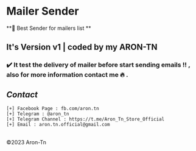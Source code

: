 # Mailer Sender
**🚀 Best Sender for mailers list **

## It's Version v1 | coded by my ARON-TN

### ✔️ It test the delivery of mailer before start sending emails !! , also for more information contact me 🔥 .



*Contact*
----
```
[+] Facebook Page : fb.com/aron.tn
[+] Telegram : @aron_tn
[+] Telegram Channel : https://t.me/Aron_Tn_Store_Official
[+] Email : aron.tn.official@gmail.com
```

<br>©2023 Aron-Tn
